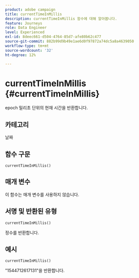 ```yaml
---
product: adobe campaign
title: currentTimeInMillis
description: currentTimeInMillis 함수에 대해 알아봅니다.
feature: Journeys
role: Data Engineer
level: Experienced
exl-id: 8deec661-d504-4764-85d7-afe80b62c477
source-git-commit: 882b99d9b49e1ae6d0f97872a74dc5a8a4639050
workflow-type: tm+mt
source-wordcount: '32'
ht-degree: 12%

---
```


# currentTimeInMillis {#currentTimeInMillis}

epoch 밀리초 단위의 현재 시간을 반환합니다.

## 카테고리

날짜

## 함수 구문

`currentTimeInMillis()`

## 매개 변수

이 함수는 매개 변수를 사용하지 않습니다.

## 서명 및 반환된 유형

`currentTimeInMillis()`

정수를 반환합니다.

## 예시

`currentTimeInMillis()`

&quot;1544712617131&quot;을 반환합니다.

